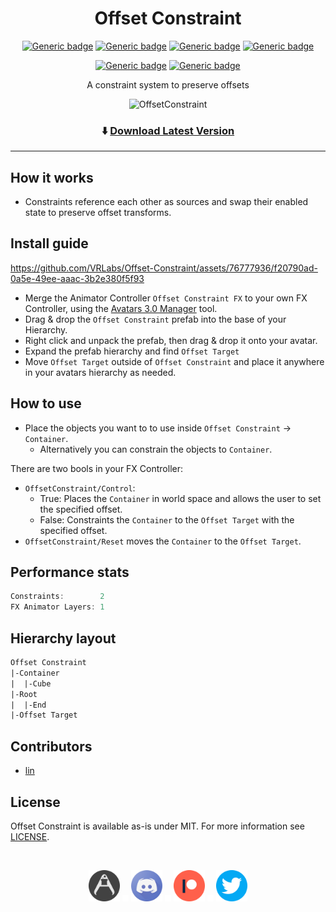 <div align="center">

# Offset Constraint

[![Generic badge](https://img.shields.io/github/downloads/VRLabs/Offset-Constraint/total?label=Downloads)](https://github.com/VRLabs/Offset-Constraint/releases/latest)
[![Generic badge](https://img.shields.io/badge/License-MIT-informational.svg)](https://github.com/VRLabs/Offset-Constraint/blob/main/LICENSE)
[![Generic badge](https://img.shields.io/badge/Unity-2019.4.31f1-lightblue.svg)](https://unity3d.com/unity/whats-new/2019.4.31)
[![Generic badge](https://img.shields.io/badge/SDK-AvatarSDK3-lightblue.svg)](https://vrchat.com/home/download)

[![Generic badge](https://img.shields.io/discord/706913824607043605?color=%237289da&label=DISCORD&logo=Discord&style=for-the-badge)](https://discord.vrlabs.dev/)
[![Generic badge](https://img.shields.io/endpoint.svg?url=https%3A%2F%2Fshieldsio-patreon.vercel.app%2Fapi%3Fusername%3Dvrlabs%26type%3Dpatrons&style=for-the-badge)](https://patreon.vrlabs.dev/)

A constraint system to preserve offsets

![OffsetConstraint](https://github.com/VRLabs/Offset-Constraint/assets/76777936/f38a68f8-c502-4008-a6ba-7820c08d6232)


### ⬇️ [Download Latest Version](https://github.com/VRLabs/Offset-Constraint/releases/latest)

<!-- 
### 📦 [Add to VRChat Creator Companion]() -->

</div>

---

## How it works

* Constraints reference each other as sources and swap their enabled state to preserve offset transforms.

## Install guide

https://github.com/VRLabs/Offset-Constraint/assets/76777936/f20790ad-0a5e-49ee-aaac-3b2e380f5f93

* Merge the Animator Controller ``Offset Constraint FX`` to your own FX Controller, using the [Avatars 3.0 Manager](https://github.com/VRLabs/Avatars-3.0-Manager) tool.
* Drag & drop the ``Offset Constraint`` prefab into the base of your Hierarchy.
* Right click and unpack the prefab, then drag & drop it onto your avatar.
* Expand the prefab hierarchy and find ``Offset Target``
* Move ``Offset Target`` outside of ``Offset Constraint`` and place it anywhere in your avatars hierarchy as needed.

## How to use

* Place the objects you want to to use inside ``Offset Constraint`` -> ``Container``.
  * Alternatively you can constrain the objects to ``Container``.

There are two bools in your FX Controller:

* ``OffsetConstraint/Control``:
  * True: Places the ``Container`` in world space and allows the user to set the specified offset.
  * False: Constraints the ``Container`` to the ``Offset Target`` with the specified offset.
* ``OffsetConstraint/Reset`` moves the ``Container`` to the ``Offset Target``.

## Performance stats

```c++
Constraints:        2
FX Animator Layers: 1
```

## Hierarchy layout

```html
Offset Constraint
|-Container
|  |-Cube
|-Root
|  |-End
|-Offset Target
```

## Contributors

* [lin](https://github.com/oofdesu)

## License

Offset Constraint is available as-is under MIT. For more information see [LICENSE](https://github.com/VRLabs/Offset-Constraint/blob/main/LICENSE).

​

<div align="center">

[<img src="https://github.com/VRLabs/Resources/raw/main/Icons/VRLabs.png" width="50" height="50">](https://vrlabs.dev "VRLabs")
<img src="https://github.com/VRLabs/Resources/raw/main/Icons/Empty.png" width="10">
[<img src="https://github.com/VRLabs/Resources/raw/main/Icons/Discord.png" width="50" height="50">](https://discord.vrlabs.dev/ "VRLabs")
<img src="https://github.com/VRLabs/Resources/raw/main/Icons/Empty.png" width="10">
[<img src="https://github.com/VRLabs/Resources/raw/main/Icons/Patreon.png" width="50" height="50">](https://patreon.vrlabs.dev/ "VRLabs")
<img src="https://github.com/VRLabs/Resources/raw/main/Icons/Empty.png" width="10">
[<img src="https://github.com/VRLabs/Resources/raw/main/Icons/Twitter.png" width="50" height="50">](https://twitter.com/vrlabsdev "VRLabs")

</div>

